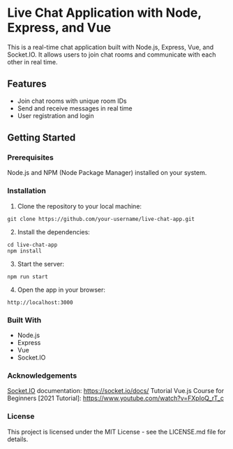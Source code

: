 # Live Chat Application with Node, Express, and Vue

This is a real-time chat application built with Node.js, Express, Vue, and Socket.IO. It allows users to join chat rooms and communicate with each other in real time.

## Features
- Join chat rooms with unique room IDs
- Send and receive messages in real time
- User registration and login

## Getting Started

### Prerequisites
Node.js and NPM (Node Package Manager) installed on your system.

### Installation
1. Clone the repository to your local machine:
```
git clone https://github.com/your-username/live-chat-app.git
```

2. Install the dependencies:
```
cd live-chat-app
npm install
```

3. Start the server:
```
npm run start
```

4. Open the app in your browser:
```
http://localhost:3000
```

### Built With
- Node.js
- Express
- Vue
- Socket.IO

### Acknowledgements
[Socket.IO](https://socket.io/docs/) documentation: https://socket.io/docs/
Tutorial Vue.js Course for Beginners [2021 Tutorial]: https://www.youtube.com/watch?v=FXpIoQ_rT_c

### License
This project is licensed under the MIT License - see the LICENSE.md file for details.
